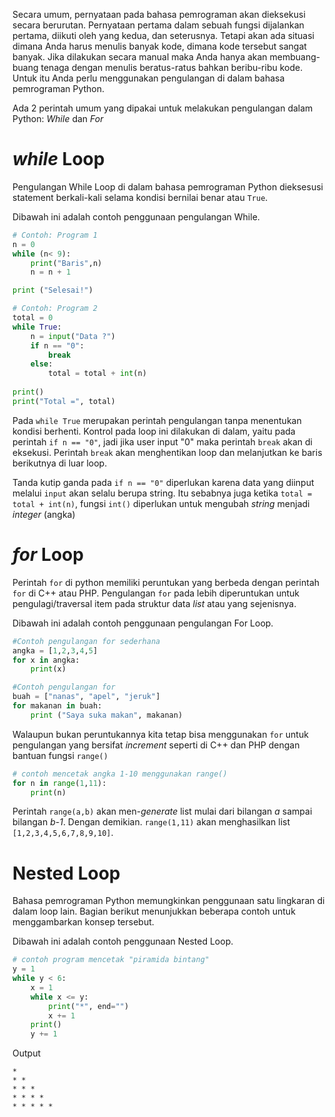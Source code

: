 Secara umum, pernyataan pada bahasa pemrograman akan dieksekusi secara berurutan. Pernyataan pertama dalam sebuah fungsi dijalankan pertama, diikuti oleh yang kedua, dan seterusnya. Tetapi akan ada situasi dimana Anda harus menulis banyak kode, dimana kode tersebut sangat banyak. Jika dilakukan secara manual maka Anda hanya akan membuang-buang tenaga dengan menulis beratus-ratus bahkan beribu-ribu kode. Untuk itu Anda perlu menggunakan pengulangan di dalam bahasa pemrograman Python.

Ada 2 perintah umum yang dipakai untuk melakukan pengulangan dalam Python: _While_ dan _For_

# _while_ Loop
Pengulangan While Loop di dalam bahasa pemrograman Python dieksesusi statement berkali-kali selama kondisi bernilai benar atau `True`.

Dibawah ini adalah contoh penggunaan pengulangan While.

```python
# Contoh: Program 1
n = 0
while (n< 9):
    print("Baris",n)
    n = n + 1

print ("Selesai!")
```

```python
# Contoh: Program 2
total = 0
while True:
    n = input("Data ?")
    if n == "0":
        break
    else:
        total = total + int(n)
        
print()
print("Total =", total)
```
Pada `while True` merupakan perintah pengulangan tanpa menentukan kondisi berhenti. Kontrol pada loop ini dilakukan di dalam, yaitu pada perintah `if n == "0"`, jadi jika user input "0" maka perintah `break` akan di eksekusi. Perintah `break` akan menghentikan loop dan melanjutkan ke baris berikutnya di luar loop.

Tanda kutip ganda pada `if n == "0"` diperlukan karena data yang diinput melalui `input` akan selalu berupa string. Itu sebabnya juga ketika `total = total + int(n)`, fungsi `int()` diperlukan untuk mengubah _string_ menjadi _integer_ (angka)


# _for_ Loop
Perintah `for` di python memiliki peruntukan yang berbeda dengan perintah `for` di C++ atau PHP. Pengulangan `for` pada lebih diperuntukan untuk pengulagi/traversal item pada struktur data _list_ atau yang sejenisnya.

Dibawah ini adalah contoh penggunaan pengulangan For Loop.

```python
#Contoh pengulangan for sederhana
angka = [1,2,3,4,5]
for x in angka:
    print(x)

#Contoh pengulangan for
buah = ["nanas", "apel", "jeruk"]
for makanan in buah:
    print ("Saya suka makan", makanan)
```

Walaupun bukan peruntukannya kita tetap bisa menggunakan `for` untuk pengulangan yang bersifat _increment_ seperti di C++ dan PHP dengan bantuan fungsi `range()`

```python
# contoh mencetak angka 1-10 menggunakan range()
for n in range(1,11):
    print(n)
```

Perintah `range(a,b)` akan men-_generate_ list mulai dari bilangan _a_ sampai bilangan _b-1_. Dengan demikian. `range(1,11)` akan menghasilkan list `[1,2,3,4,5,6,7,8,9,10]`.

    
# Nested Loop
Bahasa pemrograman Python memungkinkan penggunaan satu lingkaran di dalam loop lain. Bagian berikut menunjukkan beberapa contoh untuk menggambarkan konsep tersebut. 

Dibawah ini adalah contoh penggunaan Nested Loop.

```python
# contoh program mencetak "piramida bintang"
y = 1
while y < 6:
    x = 1
    while x <= y:
        print("*", end="")
        x += 1
    print()
    y += 1

```
Output
```
*
* *
* * *
* * * * 
* * * * *
```